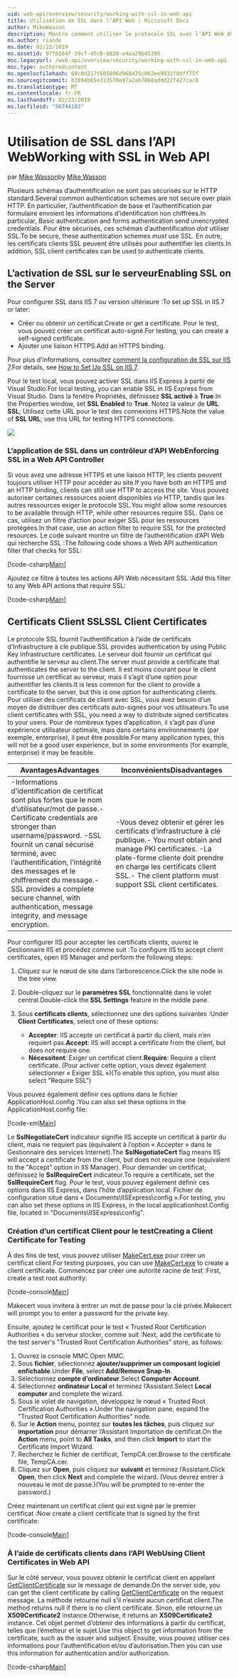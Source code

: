 ```yaml
---
uid: web-api/overview/security/working-with-ssl-in-web-api
title: Utilisation de SSL dans l’API Web | Microsoft Docs
author: MikeWasson
description: Montre comment utiliser le protocole SSL avec l’API Web ASP.NET, y compris à l’aide de certificats client SSL.
ms.author: riande
ms.date: 02/22/2019
ms.assetid: 97f6164f-59cf-45c0-b820-e4aa29b45396
msc.legacyurl: /web-api/overview/security/working-with-ssl-in-web-api
msc.type: authoredcontent
ms.openlocfilehash: 69c0d217f605096d968435c062ee9931f8dff75f
ms.sourcegitcommit: b3894b65e313570e97a2ab78b8addd22f427cac8
ms.translationtype: MT
ms.contentlocale: fr-FR
ms.lasthandoff: 02/23/2019
ms.locfileid: "56744103"
---
```

<a name="working-with-ssl-in-web-api"></a><span data-ttu-id="f3214-103">Utilisation de SSL dans l’API Web</span><span class="sxs-lookup"><span data-stu-id="f3214-103">Working with SSL in Web API</span></span>
====================
<span data-ttu-id="f3214-104">par [Mike Wasson](https://github.com/MikeWasson)</span><span class="sxs-lookup"><span data-stu-id="f3214-104">by [Mike Wasson](https://github.com/MikeWasson)</span></span>

<span data-ttu-id="f3214-105">Plusieurs schémas d’authentification ne sont pas sécurisés sur le HTTP standard.</span><span class="sxs-lookup"><span data-stu-id="f3214-105">Several common authentication schemes are not secure over plain HTTP.</span></span> <span data-ttu-id="f3214-106">En particulier, l’authentification de base et l’authentification par formulaire envoient les informations d’identification non chiffrées.</span><span class="sxs-lookup"><span data-stu-id="f3214-106">In particular, Basic authentication and forms authentication send unencrypted credentials.</span></span> <span data-ttu-id="f3214-107">Pour être sécurisés, ces schémas d’authentification *doit* utiliser SSL.</span><span class="sxs-lookup"><span data-stu-id="f3214-107">To be secure, these authentication schemes *must* use SSL.</span></span> <span data-ttu-id="f3214-108">En outre, les certificats clients SSL peuvent être utilisés pour authentifier les clients.</span><span class="sxs-lookup"><span data-stu-id="f3214-108">In addition, SSL client certificates can be used to authenticate clients.</span></span>

## <a name="enabling-ssl-on-the-server"></a><span data-ttu-id="f3214-109">L’activation de SSL sur le serveur</span><span class="sxs-lookup"><span data-stu-id="f3214-109">Enabling SSL on the Server</span></span>

<span data-ttu-id="f3214-110">Pour configurer SSL dans IIS 7 ou version ultérieure :</span><span class="sxs-lookup"><span data-stu-id="f3214-110">To set up SSL in IIS 7 or later:</span></span>

- <span data-ttu-id="f3214-111">Créer ou obtenir un certificat.</span><span class="sxs-lookup"><span data-stu-id="f3214-111">Create or get a certificate.</span></span> <span data-ttu-id="f3214-112">Pour le test, vous pouvez créer un certificat auto-signé.</span><span class="sxs-lookup"><span data-stu-id="f3214-112">For testing, you can create a self-signed certificate.</span></span>
- <span data-ttu-id="f3214-113">Ajouter une liaison HTTPS.</span><span class="sxs-lookup"><span data-stu-id="f3214-113">Add an HTTPS binding.</span></span>

<span data-ttu-id="f3214-114">Pour plus d’informations, consultez [comment la configuration de SSL sur IIS 7](https://www.iis.net/learn/manage/configuring-security/how-to-set-up-ssl-on-iis).</span><span class="sxs-lookup"><span data-stu-id="f3214-114">For details, see [How to Set Up SSL on IIS 7](https://www.iis.net/learn/manage/configuring-security/how-to-set-up-ssl-on-iis).</span></span>

<span data-ttu-id="f3214-115">Pour le test local, vous pouvez activer SSL dans IIS Express à partir de Visual Studio.</span><span class="sxs-lookup"><span data-stu-id="f3214-115">For local testing, you can enable SSL in IIS Express from Visual Studio.</span></span> <span data-ttu-id="f3214-116">Dans la fenêtre Propriétés, définissez **SSL activé** à **True**.</span><span class="sxs-lookup"><span data-stu-id="f3214-116">In the Properties window, set **SSL Enabled** to **True**.</span></span> <span data-ttu-id="f3214-117">Notez la valeur de **URL SSL**; Utilisez cette URL pour le test des connexions HTTPS.</span><span class="sxs-lookup"><span data-stu-id="f3214-117">Note the value of **SSL URL**; use this URL for testing HTTPS connections.</span></span>

![](working-with-ssl-in-web-api/_static/image1.png)

### <a name="enforcing-ssl-in-a-web-api-controller"></a><span data-ttu-id="f3214-118">L’application de SSL dans un contrôleur d’API Web</span><span class="sxs-lookup"><span data-stu-id="f3214-118">Enforcing SSL in a Web API Controller</span></span>

<span data-ttu-id="f3214-119">Si vous avez une adresse HTTPS et une liaison HTTP, les clients peuvent toujours utiliser HTTP pour accéder au site.</span><span class="sxs-lookup"><span data-stu-id="f3214-119">If you have both an HTTPS and an HTTP binding, clients can still use HTTP to access the site.</span></span> <span data-ttu-id="f3214-120">Vous pouvez autoriser certaines ressources soient disponibles via HTTP, tandis que les autres ressources exiger le protocole SSL.</span><span class="sxs-lookup"><span data-stu-id="f3214-120">You might allow some resources to be available through HTTP, while other resources require SSL.</span></span> <span data-ttu-id="f3214-121">Dans ce cas, utilisez un filtre d’action pour exiger SSL pour les ressources protégées.</span><span class="sxs-lookup"><span data-stu-id="f3214-121">In that case, use an action filter to require SSL for the protected resources.</span></span> <span data-ttu-id="f3214-122">Le code suivant montre un filtre de l’authentification d’API Web qui recherche SSL :</span><span class="sxs-lookup"><span data-stu-id="f3214-122">The following code shows a Web API authentication filter that checks for SSL:</span></span>

[!code-csharp[Main](working-with-ssl-in-web-api/samples/sample1.cs)]

<span data-ttu-id="f3214-123">Ajoutez ce filtre à toutes les actions API Web nécessitant SSL :</span><span class="sxs-lookup"><span data-stu-id="f3214-123">Add this filter to any Web API actions that require SSL:</span></span>

[!code-csharp[Main](working-with-ssl-in-web-api/samples/sample2.cs)]

## <a name="ssl-client-certificates"></a><span data-ttu-id="f3214-124">Certificats Client SSL</span><span class="sxs-lookup"><span data-stu-id="f3214-124">SSL Client Certificates</span></span>

<span data-ttu-id="f3214-125">Le protocole SSL fournit l’authentification à l’aide de certificats d’Infrastructure à clé publique.</span><span class="sxs-lookup"><span data-stu-id="f3214-125">SSL provides authentication by using Public Key Infrastructure certificates.</span></span> <span data-ttu-id="f3214-126">Le serveur doit fournir un certificat qui authentifie le serveur au client.</span><span class="sxs-lookup"><span data-stu-id="f3214-126">The server must provide a certificate that authenticates the server to the client.</span></span> <span data-ttu-id="f3214-127">Il est moins courant pour le client fournisse un certificat au serveur, mais il s’agit d’une option pour authentifier les clients.</span><span class="sxs-lookup"><span data-stu-id="f3214-127">It is less common for the client to provide a certificate to the server, but this is one option for authenticating clients.</span></span> <span data-ttu-id="f3214-128">Pour utiliser des certificats de client avec SSL, vous avez besoin d’un moyen de distribuer des certificats auto-signés pour vos utilisateurs.</span><span class="sxs-lookup"><span data-stu-id="f3214-128">To use client certificates with SSL, you need a way to distribute signed certificates to your users.</span></span> <span data-ttu-id="f3214-129">Pour de nombreux types d’application, il s’agit pas d’une expérience utilisateur optimale, mais dans certains environnements (par exemple, enterprise), il peut être possible.</span><span class="sxs-lookup"><span data-stu-id="f3214-129">For many application types, this will not be a good user experience, but in some environments (for example, enterprise) it may be feasible.</span></span>

| <span data-ttu-id="f3214-130">Avantages</span><span class="sxs-lookup"><span data-stu-id="f3214-130">Advantages</span></span> | <span data-ttu-id="f3214-131">Inconvénients</span><span class="sxs-lookup"><span data-stu-id="f3214-131">Disadvantages</span></span> |
| --- | --- |
| <span data-ttu-id="f3214-132">-Informations d’identification de certificat sont plus fortes que le nom d’utilisateur/mot de passe.</span><span class="sxs-lookup"><span data-stu-id="f3214-132">- Certificate credentials are stronger than username/password.</span></span> <span data-ttu-id="f3214-133">-SSL fournit un canal sécurisé terminé, avec l’authentification, l’intégrité des messages et le chiffrement du message.</span><span class="sxs-lookup"><span data-stu-id="f3214-133">- SSL provides a complete secure channel, with authentication, message integrity, and message encryption.</span></span> | <span data-ttu-id="f3214-134">-Vous devez obtenir et gérer les certificats d’infrastructure à clé publique.</span><span class="sxs-lookup"><span data-stu-id="f3214-134">- You must obtain and manage PKI certificates.</span></span> <span data-ttu-id="f3214-135">-La plate-forme cliente doit prendre en charge les certificats client SSL.</span><span class="sxs-lookup"><span data-stu-id="f3214-135">- The client platform must support SSL client certificates.</span></span> |

<span data-ttu-id="f3214-136">Pour configurer IIS pour accepter les certificats clients, ouvrez le Gestionnaire IIS et procédez comme suit :</span><span class="sxs-lookup"><span data-stu-id="f3214-136">To configure IIS to accept client certificates, open IIS Manager and perform the following steps:</span></span>

1. <span data-ttu-id="f3214-137">Cliquez sur le nœud de site dans l’arborescence.</span><span class="sxs-lookup"><span data-stu-id="f3214-137">Click the site node in the tree view.</span></span>
2. <span data-ttu-id="f3214-138">Double-cliquez sur le **paramètres SSL** fonctionnalité dans le volet central.</span><span class="sxs-lookup"><span data-stu-id="f3214-138">Double-click the **SSL Settings** feature in the middle pane.</span></span>
3. <span data-ttu-id="f3214-139">Sous **certificats clients**, sélectionnez une des options suivantes :</span><span class="sxs-lookup"><span data-stu-id="f3214-139">Under **Client Certificates**, select one of these options:</span></span> 

    - <span data-ttu-id="f3214-140">**Accepter**: IIS accepte un certificat à partir du client, mais n’en requiert pas.</span><span class="sxs-lookup"><span data-stu-id="f3214-140">**Accept**: IIS will accept a certificate from the client, but does not require one.</span></span>
    - <span data-ttu-id="f3214-141">**Nécessitent**: Exiger un certificat client.</span><span class="sxs-lookup"><span data-stu-id="f3214-141">**Require**: Require a client certificate.</span></span> <span data-ttu-id="f3214-142">(Pour activer cette option, vous devez également sélectionner « Exiger SSL »)</span><span class="sxs-lookup"><span data-stu-id="f3214-142">(To enable this option, you must also select "Require SSL")</span></span>

<span data-ttu-id="f3214-143">Vous pouvez également définir ces options dans le fichier ApplicationHost.config :</span><span class="sxs-lookup"><span data-stu-id="f3214-143">You can also set these options in the ApplicationHost.config file:</span></span>

[!code-xml[Main](working-with-ssl-in-web-api/samples/sample3.xml)]

<span data-ttu-id="f3214-144">Le **SslNegotiateCert** indicateur signifie IIS accepte un certificat à partir du client, mais ne requiert pas (équivalent à l’option « Accepter » dans le Gestionnaire des services Internet).</span><span class="sxs-lookup"><span data-stu-id="f3214-144">The **SslNegotiateCert** flag means IIS will accept a certificate from the client, but does not require one (equivalent to the "Accept" option in IIS Manager).</span></span> <span data-ttu-id="f3214-145">Pour demander un certificat, définissez le **SslRequireCert** indicateur.</span><span class="sxs-lookup"><span data-stu-id="f3214-145">To require a certificate, set the **SslRequireCert** flag.</span></span> <span data-ttu-id="f3214-146">Pour le test, vous pouvez également définir ces options dans IIS Express, dans l’hôte d’application local. Fichier de configuration situé dans « Documents\IISExpress\config ».</span><span class="sxs-lookup"><span data-stu-id="f3214-146">For testing, you can also set these options in IIS Express, in the local applicationhost.Config file, located in "Documents\IISExpress\config".</span></span>

### <a name="creating-a-client-certificate-for-testing"></a><span data-ttu-id="f3214-147">Création d’un certificat Client pour le test</span><span class="sxs-lookup"><span data-stu-id="f3214-147">Creating a Client Certificate for Testing</span></span>

<span data-ttu-id="f3214-148">À des fins de test, vous pouvez utiliser [MakeCert.exe](/windows/desktop/SecCrypto/makecert) pour créer un certificat client.</span><span class="sxs-lookup"><span data-stu-id="f3214-148">For testing purposes, you can use [MakeCert.exe](/windows/desktop/SecCrypto/makecert) to create a client certificate.</span></span> <span data-ttu-id="f3214-149">Commencez par créer une autorité racine de test :</span><span class="sxs-lookup"><span data-stu-id="f3214-149">First, create a test root authority:</span></span>

[!code-console[Main](working-with-ssl-in-web-api/samples/sample4.cmd)]

<span data-ttu-id="f3214-150">Makecert vous invitera à entrer un mot de passe pour la clé privée.</span><span class="sxs-lookup"><span data-stu-id="f3214-150">Makecert will prompt you to enter a password for the private key.</span></span>

<span data-ttu-id="f3214-151">Ensuite, ajoutez le certificat pour le test « Trusted Root Certification Authorities « du serveur stocker, comme suit :</span><span class="sxs-lookup"><span data-stu-id="f3214-151">Next, add the certificate to the test server's "Trusted Root Certification Authorities" store, as follows:</span></span>

1. <span data-ttu-id="f3214-152">Ouvrez la console MMC.</span><span class="sxs-lookup"><span data-stu-id="f3214-152">Open MMC.</span></span>
2. <span data-ttu-id="f3214-153">Sous **fichier**, sélectionnez **ajouter/supprimer un composant logiciel enfichable**.</span><span class="sxs-lookup"><span data-stu-id="f3214-153">Under **File**, select **Add/Remove Snap-In**.</span></span>
3. <span data-ttu-id="f3214-154">Sélectionnez **compte d’ordinateur**.</span><span class="sxs-lookup"><span data-stu-id="f3214-154">Select **Computer Account**.</span></span>
4. <span data-ttu-id="f3214-155">Sélectionnez **ordinateur Local** et terminez l’Assistant.</span><span class="sxs-lookup"><span data-stu-id="f3214-155">Select **Local computer** and complete the wizard.</span></span>
5. <span data-ttu-id="f3214-156">Sous le volet de navigation, développez le nœud « Trusted Root Certification Authorities ».</span><span class="sxs-lookup"><span data-stu-id="f3214-156">Under the navigation pane, expand the "Trusted Root Certification Authorities" node.</span></span>
6. <span data-ttu-id="f3214-157">Sur le **Action** menu, pointez sur **toutes les tâches**, puis cliquez sur **importation** pour démarrer l’Assistant Importation de certificat.</span><span class="sxs-lookup"><span data-stu-id="f3214-157">On the **Action** menu, point to **All Tasks**, and then click **Import** to start the Certificate Import Wizard.</span></span>
7. <span data-ttu-id="f3214-158">Recherchez le fichier de certificat, TempCA.cer.</span><span class="sxs-lookup"><span data-stu-id="f3214-158">Browse to the certificate file, TempCA.cer.</span></span>
8. <span data-ttu-id="f3214-159">Cliquez sur **Open**, puis cliquez sur **suivant** et terminez l’Assistant.</span><span class="sxs-lookup"><span data-stu-id="f3214-159">Click **Open**, then click **Next** and complete the wizard.</span></span> <span data-ttu-id="f3214-160">(Vous devrez entrer à nouveau le mot de passe.)</span><span class="sxs-lookup"><span data-stu-id="f3214-160">(You will be prompted to re-enter the password.)</span></span>

<span data-ttu-id="f3214-161">Créez maintenant un certificat client qui est signé par le premier certificat :</span><span class="sxs-lookup"><span data-stu-id="f3214-161">Now create a client certificate that is signed by the first certificate:</span></span>

[!code-console[Main](working-with-ssl-in-web-api/samples/sample5.cmd)]

### <a name="using-client-certificates-in-web-api"></a><span data-ttu-id="f3214-162">À l’aide de certificats clients dans l’API Web</span><span class="sxs-lookup"><span data-stu-id="f3214-162">Using Client Certificates in Web API</span></span>

<span data-ttu-id="f3214-163">Sur le côté serveur, vous pouvez obtenir le certificat client en appelant [GetClientCertificate](https://msdn.microsoft.com/library/system.net.http.httprequestmessageextensions.getclientcertificate.aspx) sur le message de demande.</span><span class="sxs-lookup"><span data-stu-id="f3214-163">On the server side, you can get the client certificate by calling [GetClientCertificate](https://msdn.microsoft.com/library/system.net.http.httprequestmessageextensions.getclientcertificate.aspx) on the request message.</span></span> <span data-ttu-id="f3214-164">La méthode retourne null s’il n’existe aucun certificat client.</span><span class="sxs-lookup"><span data-stu-id="f3214-164">The method returns null if there is no client certificate.</span></span> <span data-ttu-id="f3214-165">Sinon, elle retourne un **X509Certificate2** instance.</span><span class="sxs-lookup"><span data-stu-id="f3214-165">Otherwise, it returns an **X509Certificate2** instance.</span></span> <span data-ttu-id="f3214-166">Cet objet permet d’obtenir des informations à partir du certificat, telles que l’émetteur et le sujet.</span><span class="sxs-lookup"><span data-stu-id="f3214-166">Use this object to get information from the certificate, such as the issuer and subject.</span></span> <span data-ttu-id="f3214-167">Ensuite, vous pouvez utiliser ces informations pour l’authentification et/ou d’autorisation.</span><span class="sxs-lookup"><span data-stu-id="f3214-167">Then you can use this information for authentication and/or authorization.</span></span>

[!code-csharp[Main](working-with-ssl-in-web-api/samples/sample6.cs)]

